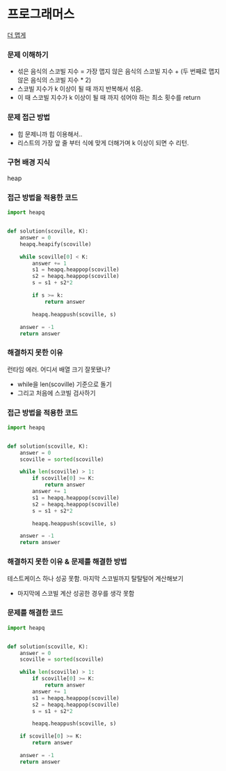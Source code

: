 # 프로그래머스
[더 맵게](https://programmers.co.kr/learn/courses/30/lessons/42626)

### 문제 이해하기
- 섞은 음식의 스코빌 지수 = 가장 맵지 않은 음식의 스코빌 지수 + (두 번째로 맵지 않은 음식의 스코빌 지수 * 2)
- 스코빌 지수가 k 이상이 될 때 까지 반복해서 섞음.
- 이 때 스코빌 지수가 k 이상이 될 때 까지 섞어야 하는 최소 횟수를 return

### 문제 접근 방법
- 힙 문제니까 힙 이용해서..
- 리스트의 가장 앞 줄 부터 식에 맞게 더해가며 k 이상이 되면 수 리턴.

### 구현 배경 지식
heap

### 접근 방법을 적용한 코드
```python
import heapq


def solution(scoville, K):
    answer = 0
    heapq.heapify(scoville)

    while scoville[0] < K:
        answer += 1
        s1 = heapq.heappop(scoville)
        s2 = heapq.heappop(scoville)
        s = s1 + s2*2

        if s >= k:
            return answer

        heapq.heappush(scoville, s)

    answer = -1
    return answer
```
### 해결하지 못한 이유
런타임 에러. 어디서 배열 크기 잘못됐나?
- while을 len(scoville) 기준으로 돌기
- 그리고 처음에 스코빌 검사하기

### 접근 방법을 적용한 코드
```python
import heapq


def solution(scoville, K):
    answer = 0
    scoville = sorted(scoville)

    while len(scoville) > 1:
        if scoville[0] >= K:
            return answer
        answer += 1
        s1 = heapq.heappop(scoville)
        s2 = heapq.heappop(scoville)
        s = s1 + s2*2

        heapq.heappush(scoville, s)

    answer = -1
    return answer
```
### 해결하지 못한 이유 & 문제를 해결한 방법
테스트케이스 하나 성공 못함.
마지막 스코빌까지 탈탈털어 계산해보기
- 마지막에 스코빌 계산 성공한 경우를 생각 못함
### 문제를 해결한 코드
```python
import heapq


def solution(scoville, K):
    answer = 0
    scoville = sorted(scoville)

    while len(scoville) > 1:
        if scoville[0] >= K:
            return answer
        answer += 1
        s1 = heapq.heappop(scoville)
        s2 = heapq.heappop(scoville)
        s = s1 + s2*2

        heapq.heappush(scoville, s)

    if scoville[0] >= K:
        return answer

    answer = -1
    return answer

```